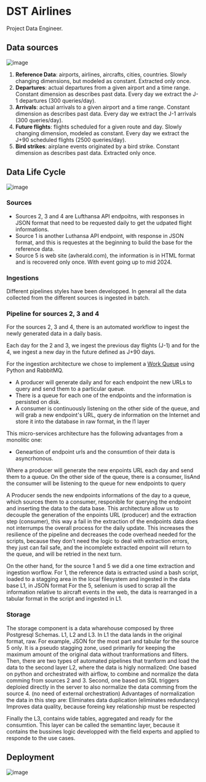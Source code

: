 # DST Airlines
Project Data Engineer.

## Data sources

![image](https://github.com/user-attachments/assets/4a599821-517e-4e4a-b169-1c5206b9823c)

1. **Reference Data**: airports, airlines, aircrafts, cities, countries. Slowly changing dimensions, but modeled as constant. Extracted only once.
2. **Departures**: actual departures from a given airport and a time range. Constant dimension as describes past data. Every day we extract the J-1 departures (300 queries/day).
3. **Arrivals**: actual arrivals to a given airport and a time range. Constant dimension as describes past data. Every day we extract the J-1 arrivals (300 queries/day).
4. **Future flights**: flights scheduled for a given route and day. Slowly changing dimension, modeled as constant. Every day we extract the J+90 scheduled flights (2500 queries/day).
5. **Bird strikes**: airplane events originated by a bird strike. Constant dimension as describes past data. Extracted only once.


## Data Life Cycle

![image](https://github.com/user-attachments/assets/d763432a-72f2-407e-ab2c-6e3edf5734f0)

### Sources
- Sources 2, 3 and 4 are Lufthansa API endpoitns,  with responses in JSON format that need to be requested daily to get the udpated flight informations.
- Source 1 is another Luthansa API endpoint, with response in JSON format, and this is requestes at the beginning to build the base for the reference data.
- Source 5 is web site (avherald.com), the information is in HTML format and is recovered only once. With event going up to mid 2024.

### Ingestions

Different pipelines styles have been developped. In general all the data collected from the different sources is ingested in batch.

### Pipeline for sources 2, 3 and 4

For the sources 2, 3 and 4, there is an automated workflow to ingest the newly generated data in a daily basis.

Each day for the 2 and 3, we ingest the previous day flights (J-1) and for the 4, we ingest a new day in the future defined as J+90 days.

For the ingestion architecture we chose to implement a [Work Queue](https://www.rabbitmq.com/tutorials/tutorial-two-python) using Python and RabbitMQ.
- A producer will generate daily and for each endpoint the new URLs to query and send them to a particular queue.
- There is a queue for each one of the endpoints and the information is persisted on disk.
- A consumer is continuously listening on the other side of the queue, and will grab a new endpoint's URL, query de information on the Internet and store it into the database in raw format, in the l1 layer

This micro-services architecture has the following advantages from a monolitic one:
- Geneartion of endpoint urls and the consumtion of their data is asyncrhonous.

Where a producer will generate the new enpoints URL each day and send them to a queue. On the other side of the queue, there is a consumer, lisAnd the consumer will be listening to the queue for new endpoints to query

A Producer sends the new endpoints informations of the day to a queue, which sources them to a consumer, responible for querying the endpoint and inserting the data to the data base. This architecture allow us to decouple the generation of the enpoints URL (producer) and the extraction step (consumer), this way a fail in the extraction of the endpoints data does not interrumps the overall process for the daily update. This increases the resilience of the pipeline and decreases the code overhead needed for the scripts, because they don’t need the logic to deal with extraction errors, they just can fail safe, and the incomplete extracted enpoint will return to the queue, and will be retried in the next turn.

On the other hand, for the source 1 and 5 we did a one time extraction and ingestion worflow.
For 1, the reference data is extracted usind a bash script, loaded to a stagging area in the local filesystem and ingested in the data base L1, in JSON format
For the 5, selenium is used to scrap all the information relative to aircraft events in the web, the data is rearranged in a tabular format in the script and ingested in L1.

### Storage

The storage component is a data wharehouse composed by three Postgresql Schemas. L1, L2 and L3.
In L1 the data lands in the original format, raw. For example, JSON for the most part and tabular for the source 5 only. It is a pseudo stagging zone, used primarily for keeping the maximum amount of the original data without tranformations and filters.
Then, there are two types of automated pipelines that tranform and load the data to the second layer L2, where the data is higly normalized:
One based on python and orchestrated with airflow, to combine and normalize the data comming from sources 2 and 3.
Second, one based on SQL triggers deploied directly in the server to also normalize the data comming from the source 4. (no need of external orchestration)
Advantages of normalization the data in this step are:
Eliminates data duplication (eliminates redundancy)
Improves data quality, because foreing key relationship must be respected

Finally the L3, contains wide tables, aggregated and ready for the consumtion. This layer can be called the semantinc layer, because it contains the bussines logic developped with the field experts and applied to responde to the use cases.


## Deployment

![image](https://github.com/user-attachments/assets/bef7c63c-ce09-418f-be11-dfa081d6a92e)
